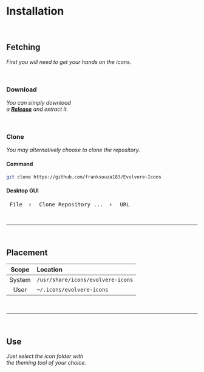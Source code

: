 
# Installation

<br>

## Fetching

*First you will need to get your hands on the icons.*

<br>

### Download

*You can simply download* <br>
*a **[Release]** and extract it.*

<br>

### Clone

*You may alternatively choose to clone the repository.*

#### Command

```sh
git clone https://github.com/franksouza183/Evolvere-Icons
```

#### Desktop GUI

<kbd> File </kbd> › 
<kbd> Clone Repository ... </kbd> › 
<kbd> URL </kbd>

<br>

---

<br>

## Placement

| Scope  | Location
|:------:|:--------
| System | `/usr/share/icons/evolvere-icons`
| User   | `~/.icons/evolvere-icons`

<br>

---

<br>

## Use

*Just select the icon folder with* <br>
*the theming tool of your choice.*


<!----------------------------------------------------------------------------->

[Release]: https://github.com/franksouza183/Evolvere-Icons/releases
